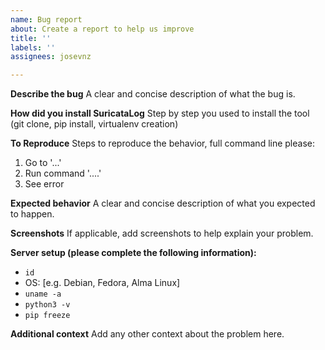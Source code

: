 ```yaml
---
name: Bug report
about: Create a report to help us improve
title: ''
labels: ''
assignees: josevnz

---
```


**Describe the bug**
A clear and concise description of what the bug is.

**How did you install SuricataLog**
Step by step you used to install the tool (git clone, pip install, virtualenv creation)

**To Reproduce**
Steps to reproduce the behavior, full command line please:
1. Go to '...'
1. Run command '....'
3. See error

**Expected behavior**
A clear and concise description of what you expected to happen.

**Screenshots**
If applicable, add screenshots to help explain your problem.

**Server setup (please complete the following information):**
 -  ```id```
 - OS: [e.g. Debian, Fedora, Alma Linux]
 - ```uname -a```
 - ```python3 -v```
 - ```pip freeze```

**Additional context**
Add any other context about the problem here.
